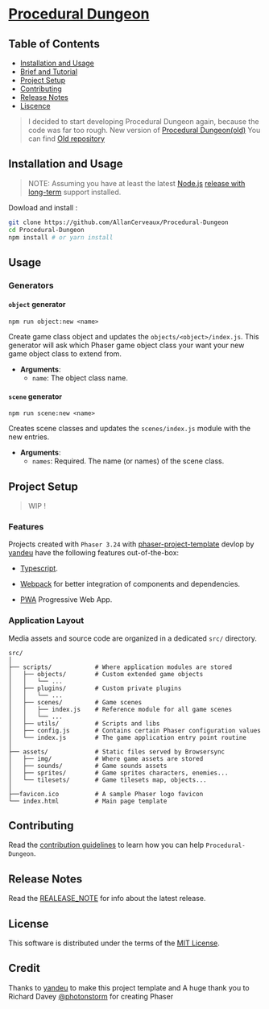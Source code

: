 # [Procedural Dungeon](https://callan.fr/)

## Table of Contents

- [Installation and Usage](#installation-and-usage)
- [Brief and Tutorial](#brief-and-tutorial)
- [Project Setup](#project-setup)
- [Contributing](#contributing)
- [Release Notes](#release-notes)
- [Liscence](#liscence)

> I decided to start developing Procedural Dungeon again, because the code was
> far too rough.
> New version of [Procedural Dungeon(old)](http://procedural-dungeon.surge.sh)
> You can find [Old repository](https://github.com/AllanCerveaux/Old-Procedural-Dungeon)

## Installation and Usage

> NOTE: Assuming you have at least the latest [Node.js](https://nodejs.org/) [release with long-term](https://nodejs.org/en/about/releases/) support installed.

Dowload and install :

```sh
git clone https://github.com/AllanCerveaux/Procedural-Dungeon
cd Procedural-Dungeon
npm install # or yarn install
```

## Usage

### Generators

#### `object` generator

`npm run object:new <name>`

Create game class object and updates the `objects/<object>/index.js`. This generator will ask which Phaser game object class your want your new game object class to extend from.

- **Arguments**:
  - `name`: The object class name.

#### `scene` generator

`npm run scene:new <name>`

Creates scene classes and updates the `scenes/index.js` module with the new entries.

- **Arguments**:
  - `names`: Required. The name (or names) of the scene class.

## Project Setup

> WIP !

### Features

Projects created with `Phaser 3.24` with [phaser-project-template](https://github.com/yandeu/phaser-project-template/) devlop by [yandeu](https://github.com/yandeu/) have the following features out-of-the-box:

- [Typescript](https://www.typescriptlang.org/).

- [Webpack](https://webpack.js.org/) for better integration of components and dependencies.

- [PWA](https://developer.mozilla.org/fr/docs/Web/Progressive_web_apps) Progressive Web App.

### Application Layout

Media assets and source code are organized in a dedicated `src/` directory.

```
src/
│
├── scripts/            # Where application modules are stored
│   ├── objects/        # Custom extended game objects
│   │   └── ...
│   ├── plugins/        # Custom private plugins
│   │   └── ...
│   ├── scenes/         # Game scenes
│   │   ├── index.js    # Reference module for all game scenes
│   │   └── ...
│   ├── utils/          # Scripts and libs
│   ├── config.js       # Contains certain Phaser configuration values
│   └── index.js        # The game application entry point routine
│
├── assets/             # Static files served by Browsersync
│   ├── img/            # Where game assets are stored
│   ├── sounds/         # Game sounds assets
│   ├── sprites/        # Game sprites characters, enemies...
│   └── tilesets/       # Game tilesets map, objects...
│
├──favicon.ico          # A sample Phaser logo favicon
└── index.html          # Main page template
```

## Contributing

Read the [contribution guidelines](https://github.com/AllanCerveaux/Procedural-Dungeon/blob/master/.github/CONTRIBUTING.md) to learn how you can help `Procedural-Dungeon`.

## Release Notes

Read the [REALEASE_NOTE](https://github.com/AllanCerveaux/Procedural-Dungeon/blob/master/RELEASE_NOTE.md) for info about the latest release.

## License

This software is distributed under the terms of the [MIT License](https://github.com/AllanCerveaux/Procedural-Dungeon/blob/master/LISCENCE.md).

## Credit

Thanks to [yandeu](https://github.com/yandeu/) to make this project template and
A huge thank you to Richard Davey [@photonstorm](https://github.com/photonstorm) for creating Phaser

